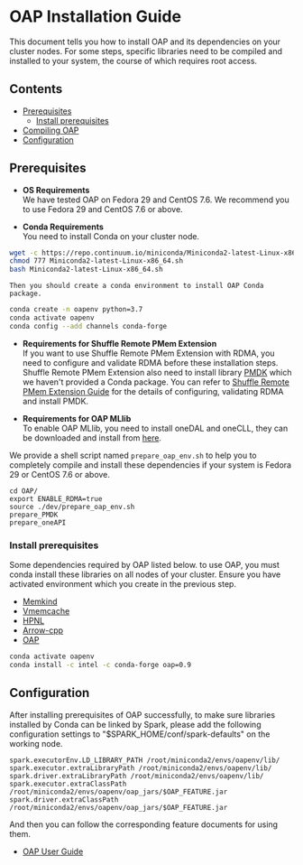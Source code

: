# OAP Installation Guide
This document tells you how to install OAP and its dependencies on your cluster nodes. For some steps, specific libraries need to be compiled and installed to your system, the course of which requires root access. 

## Contents
  - [Prerequisites](#prerequisites)
      - [Install prerequisites](#install-prerequisites)
  - [Compiling OAP](#compiling-oap)
  - [Configuration](#configuration)

## Prerequisites 

- **OS Requirements**  
We have tested OAP on Fedora 29 and CentOS 7.6. We recommend you to use Fedora 29 and CentOS 7.6 or above.

- **Conda Requirements**   
You need to install Conda on your cluster node.
```bash
wget -c https://repo.continuum.io/miniconda/Miniconda2-latest-Linux-x86_64.sh
chmod 777 Miniconda2-latest-Linux-x86_64.sh 
bash Miniconda2-latest-Linux-x86_64.sh 
```
    Then you should create a conda environment to install OAP Conda package.
```bash
conda create -n oapenv python=3.7
conda activate oapenv
conda config --add channels conda-forge
```

- **Requirements for Shuffle Remote PMem Extension**  
If you want to use Shuffle Remote PMem Extension with RDMA, you need to configure and validate RDMA before these installation steps. Shuffle Remote PMem Extension also need to install library [PMDK](https://github.com/pmem/pmdk) which we haven't provided a Conda package. You can refer to [Shuffle Remote PMem Extension Guide](../oap-shuffle/RPMem-shuffle/README.md#4-configure-and-validate-rdma) for the details of configuring, validating RDMA and install PMDK. 

- **Requirements for OAP MLlib**  
To enable OAP MLlib, you need to install oneDAL and oneCLL, they can be downloaded and install from [here](https://software.intel.com/content/www/us/en/develop/tools/oneapi.html). 

We provide a shell script named `prepare_oap_env.sh` to help you to completely compile and install these dependencies if your system is Fedora 29 or CentOS 7.6 or above.

```
cd OAP/
export ENABLE_RDMA=true
source ./dev/prepare_oap_env.sh
prepare_PMDK
prepare_oneAPI
```

###  Install prerequisites
Some dependencies required by OAP listed below. to use OAP, you must conda install these libraries on all nodes of your cluster. Ensure you have  activated environment which you create in the previous step.
- [Memkind](https://anaconda.org/intel-bigdata/memkind)
- [Vmemcache](https://anaconda.org/intel-bigdata/vmemcache)
- [HPNL](https://anaconda.org/intel-bigdata//hpnl)
- [Arrow-cpp](https://anaconda.org/intel-bigdata/arrow-cpp)  
- [OAP](https://anaconda.org/intel-bigdata/oap)

```bash
conda activate oapenv
conda install -c intel -c conda-forge oap=0.9
```



##  Configuration
After installing prerequisites of OAP successfully, to make sure libraries installed by Conda can be linked by Spark, please add the following configuration settings to "$SPARK_HOME/conf/spark-defaults" on the working node.

```
spark.executorEnv.LD_LIBRARY_PATH /root/miniconda2/envs/oapenv/lib/
spark.executor.extraLibraryPath /root/miniconda2/envs/oapenv/lib/
spark.driver.extraLibraryPath /root/miniconda2/envs/oapenv/lib/
spark.executor.extraClassPath      /root/miniconda2/envs/oapenv/oap_jars/$OAP_FEATURE.jar
spark.driver.extraClassPath      /root/miniconda2/envs/oapenv/oap_jars/$OAP_FEATURE.jar
```

And then you can follow the corresponding feature documents for using them.

* [OAP User Guide](../README.md#user-guide)




